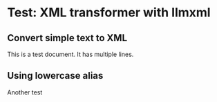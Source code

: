 # Test: XML transformer with llmxml

## Convert simple text to XML
<DOCUMENT>
This is a test document.
It has multiple lines.
</DOCUMENT>

## Using lowercase alias
<TEXT>Another test</TEXT>